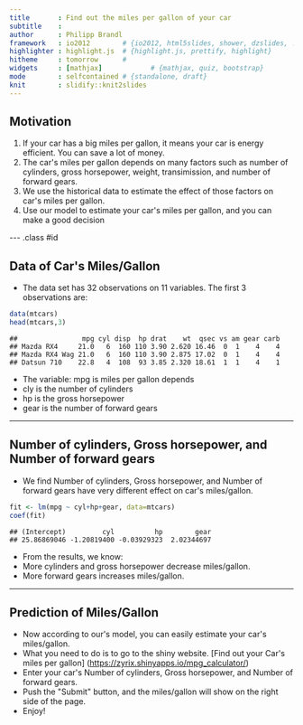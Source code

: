 ```yaml
---
title       : Find out the miles per gallon of your car
subtitle    : 
author      : Philipp Brandl
framework   : io2012        # {io2012, html5slides, shower, dzslides, ...}
highlighter : highlight.js  # {highlight.js, prettify, highlight}
hitheme     : tomorrow      # 
widgets     : [mathjax]            # {mathjax, quiz, bootstrap}
mode        : selfcontained # {standalone, draft}
knit        : slidify::knit2slides
---
```


## Motivation

1. If your car has a big miles per gallon, it means your car is energy efficient. You can save a lot of money.
2. The car's miles per gallon depends on many factors such as number of cylinders, gross horsepower, weight, transimission, and number of forward gears.
3. We use the historical data to estimate the effect of those factors on car's miles per gallon.
4. Use our model to estimate your car's miles per gallon, and you can make a good decision

--- .class #id 

## Data of Car's Miles/Gallon

- The data set has 32 observations on 11 variables. The first 3 observations are:


```r
data(mtcars)
head(mtcars,3)
```

```
##                mpg cyl disp  hp drat    wt  qsec vs am gear carb
## Mazda RX4     21.0   6  160 110 3.90 2.620 16.46  0  1    4    4
## Mazda RX4 Wag 21.0   6  160 110 3.90 2.875 17.02  0  1    4    4
## Datsun 710    22.8   4  108  93 3.85 2.320 18.61  1  1    4    1
```

- The variable: mpg is miles per gallon depends
- cly is the number of cylinders
- hp is the gross horsepower
- gear is the number of forward gears

---
## Number of cylinders, Gross horsepower, and Number of forward gears

- We find Number of cylinders, Gross horsepower, and Number of forward gears have very different effect on car's miles/gallon.


```r
fit <- lm(mpg ~ cyl+hp+gear, data=mtcars)
coef(fit)
```

```
## (Intercept)         cyl          hp        gear 
## 25.86869046 -1.20819400 -0.03929323  2.02344697
```

- From the results, we know:  
- More cylinders and gross horsepower decrease miles/gallon.
- More forward gears increases miles/gallon.  


---
## Prediction of Miles/Gallon

- Now according to our's model, you can easily estimate your car's miles/gallon.
- What you need to do is to go to the shiny website. [Find out your Car's miles per gallon] (https://zyrix.shinyapps.io/mpg_calculator/)
- Enter your car's Number of cylinders, Gross horsepower, and Number of forward gears.
- Push the "Submit" button, and the miles/gallon will show on the right side of the page.
- Enjoy!
